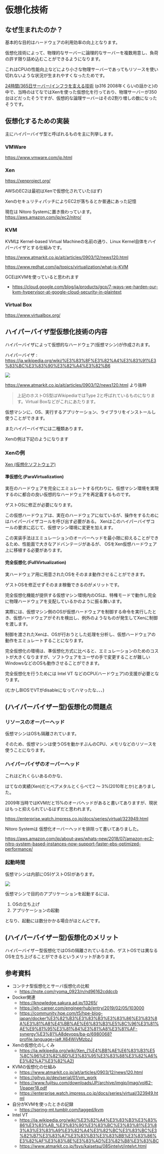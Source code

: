 # 仮想化技術
## なぜ生まれたのか？
基本的な目的はハードウェアの利用効率の向上となります。

仮想化技術によって、物理的なサーバーに論理的なサーバーを複数用意し、負荷の許す限り詰め込むことができるようになります。

これはCPUの性能向上などにより小さな物理サーバーであってもリソースを使い切れないような状況が生まれやすくなったためです。

[24時間/365日サーバー/インフラを支える技術](https://amzn.to/3hFELkA) (p316 2008年くらいの話かと)の中で、当時のはてなではXenを使った仮想化を行っており、物理サーバーが350台ほどだったそうですが、仮想的な論理サーバーはその2割り増しの数になったそうです。

## 仮想化するための実装
主にハイパーバイザ型と呼ばれるものを主に列挙します。

### VMWare
https://www.vmware.com/jp.html

### Xen
https://xenproject.org/

AWSのEC2は最初はXenで仮想化されていた(はず)

XenのセキュリティパッチによりEC2が落ちるとか普通にあった記憶

現在は Nitoro Systemに置き換わっています。 https://aws.amazon.com/jp/ec2/nitro/

### KVM
KVMは Kernel-based Virtual Machineの名前の通り、Linux Kernel自体をハイパーバイザとする仕組みです。

https://www.atmarkit.co.jp/ait/articles/0903/12/news120.html

https://www.redhat.com/ja/topics/virtualization/what-is-KVM

GCEはKVMを使っていると思われます

* https://cloud.google.com/blog/ja/products/gcp/7-ways-we-harden-our-kvm-hypervisor-at-google-cloud-security-in-plaintext

### Virtual Box
https://www.virtualbox.org/


## ハイパーバイザ型仮想化技術の内容
ハイパーバイザによって仮想的なハードウェア(仮想マシン)が作成されます。

ハイパーバイザ : https://ja.wikipedia.org/wiki/%E3%83%8F%E3%82%A4%E3%83%91%E3%83%BC%E3%83%90%E3%82%A4%E3%82%B6

![](https://image.itmedia.co.jp/ait/articles/0903/12/r12fig01.jpg)

https://www.atmarkit.co.jp/ait/articles/0903/12/news120.html より抜粋

> 上記のホストOS型はWikipediaではType 2と呼ばれているものになります。Virtual Boxなどがこれにあたります。

仮想マシンに、OS、実行するアプリケーション、ライブラリをインストールし使うことができます。

またハイパーバイザには二種類あります。

Xenの例は下記のようになります

### Xenの例

[Xen (仮想化ソフトウェア)](https://ja.wikipedia.org/wiki/Xen_(%E4%BB%AE%E6%83%B3%E5%8C%96%E3%82%BD%E3%83%95%E3%83%88%E3%82%A6%E3%82%A7%E3%82%A2))

#### 準仮想化 (ParaVirtualization)
実在のハードウェアを完全にエミュレートする代わりに、仮想マシン環境を実現するのに都合の良い仮想的なハードウェアを再定義するものです。

ゲストOSに修正が必要になります。

この仮想ハードウェアは、実在のハードウェアに似ているが、操作をするためにはハイパーバイザコールを呼び出す必要がある。 Xenはこのハイパーバイザコールの要求に応じて、仮想マシン環境に変更を加えます。

この実装手法はエミュレーションのオーバーヘッドを最小限に抑えることができるため、性能面で大きなアドバンテージがあるが、 OSをXen仮想ハードウェア上に移植する必要があります。

#### 完全仮想化 (FullVirtualization)
実ハードウェア用に用意されたOSをそのまま動作させることができます。

ゲストOSを修正せずそのまま稼働できるのがメリットです。

完全仮想化機能が提供する仮想マシン環境内のOSは、特権モードで動作し完全に物理ハードウェアを支配しているかのように振る舞います。

実際には、仮想マシン側のOSが仮想ハードウェアを制御する命令を実行したとき、仮想ハードウェアがそれを検出し、例外のようなものが発生してXenに制御を渡します。

制御を渡されたXenは、OSが行おうとした処理を分析し、仮想ハードウェアの動作をエミュレートすることになります。

完全仮想化の環境は、準仮想化方式に比べると、エミュレーションのためのコストが大きくなりますが、ソフトウェアをユーザの手で変更することが難しいWindowsなどのOSも動作させることができます。

完全仮想化を行うためには Intel VT などのCPU(ハードウェア)の支援が必要となります。

(むかしBIOSでVTがdisableになってハマったな、、、)

## (ハイパーバイザー型)仮想化の問題点
### リソースのオーバーヘッド
仮想マシンはOSも隔離されています。

そのため、仮想マシンは使うOSを動かすぶんのCPU、メモリなどのリソースを使うことになります。

### ハイパーバイザのオーバーヘッド
これはどれくらいあるのかな、

はてなの実績(Xen)だとベアメタルとくらべて2 〜 3%(2010年とか)とありました。

2009年当時ではKVMだと15%のオーバヘッドがあると書いてありますが、現状はもっと抑えられているはずだと思われます。

https://enterprise.watch.impress.co.jp/docs/series/virtual/323949.html

Nitoro Systemは 仮想化オーバーヘッドを排除って書いてありました。

https://aws.amazon.com/jp/about-aws/whats-new/2018/07/amazon-ec2-nitro-system-based-instances-now-support-faster-ebs-optimized-performance/

### 起動時間
仮想マシンは内部にOS(ゲストOS)があります。

![](https://image.itmedia.co.jp/ait/articles/0903/12/r12fig01.jpg)

仮想マシンで目的のアプリケーションを起動するには、

1. OSの立ち上げ
2. アプリケーションの起動

となり、起動には数分かかる場合がほとんどです。

## (ハイパーバイザー型)仮想化のメリット

ハイパーバイザー型仮想化ではOSの隔離されているため、ゲストOSでは異なるOSを立ち上げることができるというメリットがあります。


## 参考資料
* コンテナ型仮想化とサーバ仮想化の比較
  * https://note.com/ryoma_0923/n/nd96162cddccb
* Docker関連
  * https://knowledge.sakura.ad.jp/13265/
  * https://eh-career.com/engineerhub/entry/2019/02/05/103000
  * https://community.hpe.com/t5/hpe-blog-japan/docker%E3%82%B3%E3%83%B3%E3%83%86%E3%83%8A%E3%81%A8%E4%BB%AE%E6%83%B3%E5%8C%96%E3%81%AE%E9%81%95%E3%81%84%E3%81%A8%E3%81%AF-synergy%E3%81%A8devops/ba-p/6980068?profile.language=ja#.X64WiVMzbzJ
* Xenの仮想化のしくみ 
  * https://ja.wikipedia.org/wiki/Xen_(%E4%BB%AE%E6%83%B3%E5%8C%96%E3%82%BD%E3%83%95%E3%83%88%E3%82%A6%E3%82%A7%E3%82%A2)
* KVMの仮想化の仕組み
  * https://www.atmarkit.co.jp/ait/articles/0903/12/news120.html
  * https://gihyo.jp/dev/serial/01/vm_work
  * https://www.fujitsu.com/downloads/JP/archive/imgjp/jmag/vol62-1/paper18.pdf
  * https://enterprise.watch.impress.co.jp/docs/series/virtual/323949.html
* 自分がKVMを使ったときの記録
  * https://spring-mt.tumblr.com/tagged/kvm
* Intel VT
  * https://ja.wikipedia.org/wiki/%E3%82%A4%E3%83%B3%E3%83%86%E3%83%AB_%E3%83%90%E3%83%BC%E3%83%81%E3%83%A3%E3%83%A9%E3%82%A4%E3%82%BC%E3%83%BC%E3%82%B7%E3%83%A7%E3%83%B3%E3%83%BB%E3%83%86%E3%82%AF%E3%83%8E%E3%83%AD%E3%82%B8%E3%83%BC
  * https://www.atmarkit.co.jp/fsys/kaisetsu/085intelvt/intelvt.html


